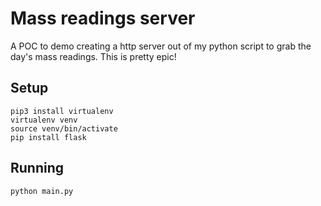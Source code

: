 # Mass readings server

A POC to demo creating a http server out of my python script to grab the
day's mass readings. This is pretty epic!

## Setup

```
pip3 install virtualenv
virtualenv venv
source venv/bin/activate
pip install flask
```

## Running

```
python main.py
```
